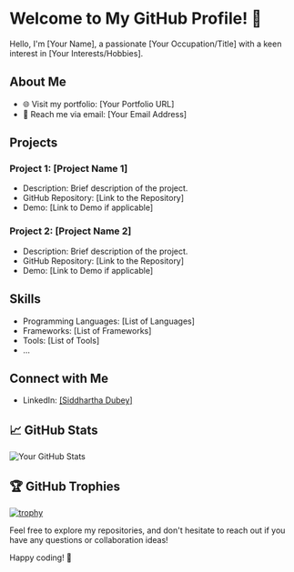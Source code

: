 # Welcome to My GitHub Profile! 👋

Hello, I'm [Your Name], a passionate [Your Occupation/Title] with a keen interest in [Your Interests/Hobbies]. 

## About Me

- 🌐 Visit my portfolio: [Your Portfolio URL]
- 📧 Reach me via email: [Your Email Address]

## Projects

### Project 1: [Project Name 1]

- Description: Brief description of the project.
- GitHub Repository: [Link to the Repository]
- Demo: [Link to Demo if applicable]

### Project 2: [Project Name 2]

- Description: Brief description of the project.
- GitHub Repository: [Link to the Repository]
- Demo: [Link to Demo if applicable]

## Skills

- Programming Languages: [List of Languages]
- Frameworks: [List of Frameworks]
- Tools: [List of Tools]
- ...

## Connect with Me

- LinkedIn: [[Siddhartha Dubey]](https://www.linkedin.com/in/siddharthadubey1997/)

## 📈 GitHub Stats

![Your GitHub Stats](https://github-readme-stats.vercel.app/api?username=anorak1997&show_icons=true&theme=radical)

## 🏆 GitHub Trophies

[![trophy](https://github-profile-trophy.vercel.app/?username=anorak1997&theme=gruvbox)](https://github.com/ryo-ma/github-profile-trophy)



Feel free to explore my repositories, and don't hesitate to reach out if you have any questions or collaboration ideas!

Happy coding! 🚀
